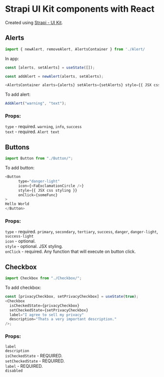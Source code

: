 # Strapi UI Kit components with React

Created using [Strapi - UI Kit](https://www.figma.com/community/file/1050701975985000987).

## Alerts

```js
import { newAlert, removeAlert, AlertsContainer } from './Alert/
```

In app:

```js
const [alerts, setAlerts] = useState([]);
```

```js
const addAlert = newAlert(alerts, setAlerts);
```

```js
<AlertsContainer alerts={alerts} setAlerts={setAlerts} style={{ JSX css styling }} />
```

To add alert:

```js
AddAlert("warning", "text");
```

### Props:

`type` - required. `warning`, `info`, `success`<br>
`text` - required. `Alert text`<br>

## Buttons

```js
import Button from "./Button/";
```

To add button:

```js
<Button
      type="danger-light"
      icon={<FaExclamationCircle />}
      style={{ JSX css styling }}
      onClick={someFunc}
>
Hello World
</Button>
```

### Props:

`type` - required. `primary`, `secondary`, `tertiary`, `success`, `danger`, `danger-light`, `success-light`<br>
`icon` - optional. <br>
`style` - optional. JSX styling. <br>
`onClick` - required. Any function that will execute on button click.

## Checkbox

```js
import Checkbox from "./Checkbox/";
```

To add checkbox:

```js
const [privacyCheckbox, setPrivacyCheckbox] = useState(true);
<Checkbox
  isCheckedState={privacyCheckbox}
  setCheckedState={setPrivacyCheckbox}
  label="I agree to sell my privacy"
  description="Thats a very important description."
/>;
```

### Props:

`label` <br>
`description` <br>
`isCheckedState` - REQUIRED. <br>
`setCheckedState` - REQUIRED.<br>
`label` - REQUIRED.<br>
`disabled` <br>
